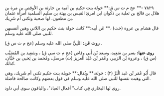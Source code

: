٧٨٢٩ -** عخ م ت س ق:** خولة بنت حكيم بن أمية بن حارثة بن الأوقص بن مرة بن هلال بن فالج بن ثعلبة بن ذكوان ابن امرئ القيس بن بهثة بن سليم السلمية امرأة عثمان بن مظعون، لها صحبة وتكنى أم شَرِيك.

قال هشام بن عروة (خت) ،** عَن أبيه:** كانت خولة بنت حكيم بن اللاتي وهبن أنفسهن للنبي صلى الله عليه وسلم.

**روت عَن:** النَّبِيُّ صلى الله عليه وسلم (عخ م ت س ق) .

**روى عنها:** بسر بن سَعِيد، وسعد بْن أَبي وقاص (عخ م ت سي ق) ، وسَعِيد بن المُسَيَّب (س ق) ، وعروة بْن الزبير، وعُمَر بْن عَبْد العزيز (ت) مرسل، ومُحمد بن يَحيى بن حَبَّان، كذلك.

قال أَبُو عُمَر بْن عَبد الْبَرِّ (٢) : خولة،** ويُقال:** خويلة بنت حكيم تكنى أم شَرِيك، وهي التي وهبت نفسها للنبي صلى الله عليه وسلم في قول بعضهم وكانت صالحة فاضلة.

روى لها البخاري فِي كتاب" أفعال العباد"، والباقون سوى أبي داود.